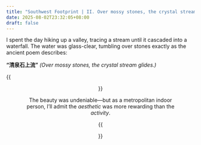 ```yaml
---
title: "Southwest Footprint | II. Over mossy stones, the crystal stream glides"
date: 2025-08-02T23:32:05+08:00
draft: false
---
```


I spent the day hiking up a valley, tracing a stream until it cascaded into a waterfall. The water was glass-clear, tumbling over stones exactly as the ancient poem describes:

**“清泉石上流”**
*(Over mossy stones, the crystal stream glides.)*

{{<figure align="center" src="/wine/water_in_the_hill.jpeg" caption="" width="100%">}}

The beauty was undeniable—but as a metropolitan indoor person, I’ll admit the *aesthetic* was more rewarding than the *activity*.

{{<figure align="center" src="/wine/stream_on_stones.jpeg" caption="Pro tip: Wear proper hiking shoes and athletic gear. **Not** designer dresses—unless you enjoy wrestling in waterfalls with couture and crocs sandals." width="100%">}}

